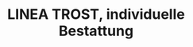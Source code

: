 ---
title: "LINEA TROST, individuelle Bestattung"
url: /berlin/linea-trost-individuelle-bestattung/
shop: Bestattungen
---
